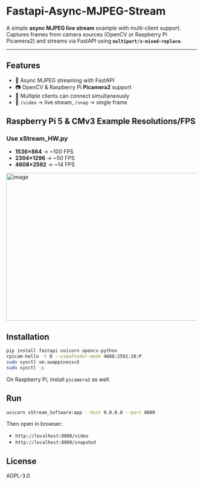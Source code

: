# Fastapi-Async-MJPEG-Stream

A simple **async MJPEG live stream** example with multi-client support. Captures frames from camera sources (OpenCV or Raspberry Pi Picamera2) and streams via FastAPI using **`multipart/x-mixed-replace`**.

---

## Features

* 🚀 Async MJPEG streaming with FastAPI
* 📷 OpenCV & Raspberry Pi **Picamera2** support
* 👥 Multiple clients can connect simultaneously
* 📸 `/video` → live stream, `/snap` → single frame

## Raspberry Pi 5 & CMv3 Example Resolutions/FPS
### Use xStream_HW.py

* **1536×864** → \~100 FPS
* **2304×1296** → \~50 FPS
* **4608×2592** → \~14 FPS

<img width="846" height="390" alt="image" src="https://github.com/user-attachments/assets/183e74ee-6d50-4271-bb4b-5a111ae6ee76" />


## Installation

```bash
pip install fastapi uvicorn opencv-python
rpicam-hello -t 0 --viewfinder-mode 4608:2592:10:P
sudo sysctl vm.swappiness=5
sudo sysctl -p
```

On Raspberry Pi, install `picamera2` as well.

## Run

```bash
uvicorn xStream_Software:app --host 0.0.0.0 --port 8000
```

Then open in browser:

* `http://localhost:8000/video`
* `http://localhost:8000/snapshot`

## License

AGPL-3.0


